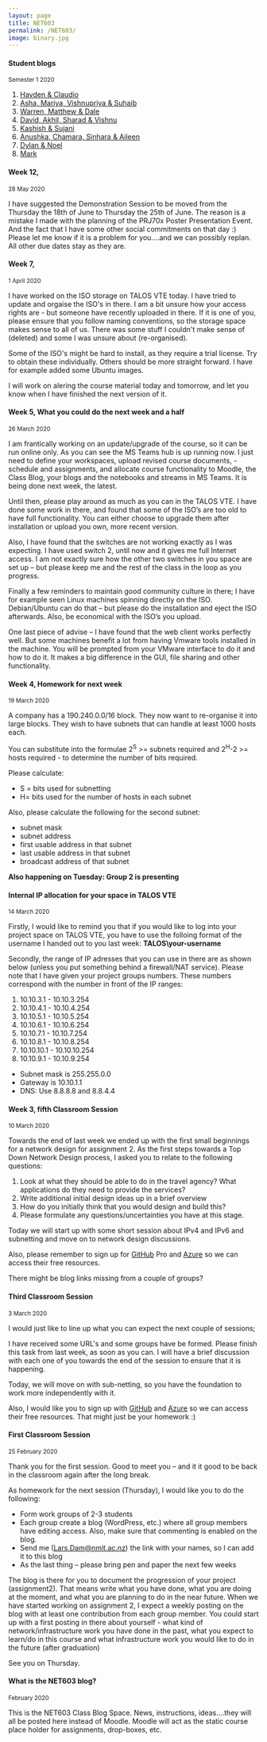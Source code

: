 ```yaml
---
layout: page
title: NET603
permalink: /NET603/
image: binary.jpg
---
```


#### Student blogs
<small> Semester 1 2020</small>

1. [Hayden & Claudio](https://docs.google.com/document/d/1OkbDPg1hEQYgu_7-qP7tVlXxpkadMAhgVTjXTE5IZlo/edit?usp=sharing)
2. [Asha, Mariya, Vishnupriya & Suhaib](http://http470.home.blog/)
3. [Warren, Matthew & Dale](https://groupnet602.blogspot.com/)
4. [David, Akhil, Sharad & Vishnu](https://vadblogcom.wordpress.com/)
5. [Kashish & Sujani](https://ksnet603.wordpress.com/)
6. [Anushka, Chamara, Sinhara & Aileen](https://geekdevelop.blogspot.com/2020/03/day-1-25th-february-2020-1.html)
7. [Dylan & Noel]()
8. [Mark](https://livenmitac-my.sharepoint.com/:o:/r/personal/kevin-christison_live_nmit_ac_nz/Documents/NET603?d=wd39b81089f51466cb9f83df428ce9343&csf=1&e=oE3qeh)

#### Week 12, 
<small>28 May 2020</small>

I have suggested the Demonstration Session to be moved from the Thursday the 18th of June to Thursday the 25th of June.
The reason is a mistake I made with the planning of the PRJ70x Poster Presentation Event.
And the fact that I have some other social commitments on that day :)
Please let me know if it is a problem for you....and we can possibly replan.
All other due dates stay as they are.

#### Week 7, 
<small>1 April 2020</small>

I have worked on the ISO storage on TALOS VTE today. I have tried to update and orgaise the ISO's in there. I am a bit unsure how your access rights are - but someone have recently uploaded in there. If it is one of you, please ensure that you follow naming conventions, so the storage space makes sense to all of us. There was some stuff I couldn't make sense of (deleted) and some I was unsure about (re-organised).

Some of the ISO's might be hard to install, as they require a trial license. Try to obtain these individually. Others should be more straight forward. I have for example added some Ubuntu images.

I will work on alering the course material today and tomorrow, and let you know when I have finished the next version of it.

#### Week 5, What you could do the next week and a half
<small>26 March 2020</small>

I am frantically working on an update/upgrade of the course, so it can be run online only.
As you can see the MS Teams hub is up running now. I just need to define your workspaces, upload revised course documents, -schedule and assignments, and allocate course functionality to Moodle, the Class Blog, your blogs and the notebooks and streams in MS Teams.  It is being done next week, the latest.

Until then, please play around as much as you can in the TALOS VTE. I have done some work in there, and found that some of the ISO’s are too old to have full functionality. You can either choose to upgrade them after installation or upload you own, more recent version. 

Also, I have found that the switches are not working exactly as I was expecting. I have used switch 2, until now and it gives me full Internet access. I am not exactly sure how the other two switches in you space are set up – but please keep me and the rest of the class in the loop as you progress.

Finally a few reminders to maintain good community culture in there; I have for example seen Linux machines spinning directly on the ISO. Debian/Ubuntu can do that – but please do the installation and eject the ISO afterwards. Also, be economical with the ISO’s you upload.

One last piece of advise – I have found that the web client works perfectly well. But some machines benefit a lot from having Vmware tools installed in the machine. You will be prompted from your VMware interface to do it and how to do it. It makes a big difference in the GUI, file sharing and other functionality.

#### Week 4, Homework for next week
<small>19 March  2020</small>

A company has a 190.240.0.0/16 block. They now want to re-organise it into large blocks. They wish to have subnets that can handle at least 1000 hosts each.

You can substitute into the formulae 2<sup>S</sup> >= subnets required and 2<sup>H</sup>-2 >= hosts required - to determine the number of bits required.

Please calculate:

* S = bits used for subnetting
* H= bits used for the number of hosts in each subnet

Also, please calculate the following for the second subnet:

* subnet mask
* subnet address
* first usable address in that subnet
* last usable address in that subnet
* broadcast address of that subnet

**Also happening on Tuesday: Group 2 is presenting**

#### Internal IP allocation for your space in TALOS VTE
<small>14 March  2020</small>

Firstly, I would like to remind you that if you would like to log into your project space on TALOS VTE, you have to use the folloing format of the username I handed out to you last week: **TALOS\your-username**

Secondly, the range of IP adresses that you can use in there are as shown below (unless you put something behind a firewall/NAT service). Please note that I have given your project groups numbers. These numbers correspond with the number in front of the IP ranges:

1. 10.10.3.1 - 10.10.3.254
2. 10.10.4.1 - 10.10.4.254
3. 10.10.5.1 - 10.10.5.254
4. 10.10.6.1 - 10.10.6.254
5. 10.10.7.1 - 10.10.7.254
6. 10.10.8.1 - 10.10.8.254
7. 10.10.10.1 - 10.10.10.254
8. 10.10.9.1 - 10.10.9.254

* Subnet mask is 255.255.0.0
* Gateway is 10.10.1.1
* DNS: Use 8.8.8.8 and 8.8.4.4

#### Week 3, fifth Classroom Session
<small>10 March  2020</small>

Towards the end of last week we ended up with the first small beginnings for a network design for assignment 2. As the first steps towards a Top Down Network Design process, I asked you to relate to the following questions:

1. Look at what they should be able to do in the travel agency? What applications do they need to provide the services?
2. Write additional initial design ideas up in a brief overview
3. How do you initially think that you would design and build this?
4. Please formulate any questions/uncertainties you have at this stage.

Today we will start up with some short session about IPv4 and IPv6 and subnetting and move on to network design discussions.

Also, please remember to sign up for [GitHub](https://education.github.com/students) Pro and [Azure](https://ecampus.nmit.ac.nz/moodle/course/view.php?id=4458) so we can access their free resources.

There might be blog links missing from a couple of groups?

#### Third Classroom Session
<small>3 March  2020</small>

I would just like to line up what you can expect the next couple of sessions;

I have received some URL's and some groups have be formed. Please finish this task from last week, as soon as you can. I will have a brief discussion with each one of you towards the end of the session to ensure that it is happening.

Today, we will move on with sub-netting, so you have the foundation to work more independently with it.

Also, I would like you to sign up with [GitHub](https://education.github.com/students) and [Azure](https://ecampus.nmit.ac.nz/moodle/course/view.php?id=4458) so we can access their free resources.
That might just be your homework :)

#### First Classroom Session
<small>25 February  2020</small>

Thank you for the first session. Good to meet you – and it it good to be back in the classroom again after the long break.

As homework for the next session (Thursday), I would like you to do the following:

* Form work groups of 2-3 students
* Each group create a blog (WordPress, etc.) where all group members have editing access. Also, make sure that commenting  is enabled on the blog.
* Send me (Lars.Dam@nmit.ac.nz) the link with your names, so I can add it to this blog
* As the last thing – please bring pen and paper the next few weeks

The blog is there for you to document the progression of your project (assignment2). That means write what you have done, what you are doing at the moment, and what you are planning to do in the near future. When we have started working on assignment 2, I expect a weekly posting on the blog with at least one contribution from each group member. You could start up with a first posting in there about yourself - what kind of network/infrastructure work you have done in the past, what you expect to learn/do in this course and what infrastructure work you would like to do in the future (after graduation)

See you on Thursday.

#### What is the NET603 blog?

<small>February 2020</small>

This is the NET603 Class Blog Space. News, instructions, ideas....they will all be posted here instead of Moodle. Moodle will act as the static course place holder for assignments, drop-boxes, etc.
